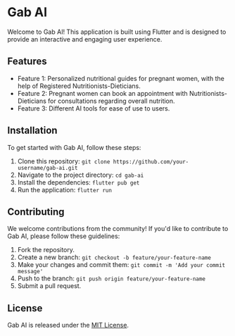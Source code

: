 # Gab AI

Welcome to Gab AI! This application is built using Flutter and is designed to provide an interactive and engaging user experience. 

## Features

- Feature 1: Personalized nutritional guides for pregnant women, with the help of Registered Nutritionists-Dieticians.
- Feature 2: Pregnant women can book an appointment with Nutritionists-Dieticians for consultations regarding overall nutrition.
- Feature 3: Different AI tools for ease of use to users.

## Installation

To get started with Gab AI, follow these steps:

1. Clone this repository: `git clone https://github.com/your-username/gab-ai.git`
2. Navigate to the project directory: `cd gab-ai`
3. Install the dependencies: `flutter pub get`
4. Run the application: `flutter run`

## Contributing

We welcome contributions from the community! If you'd like to contribute to Gab AI, please follow these guidelines:

1. Fork the repository.
2. Create a new branch: `git checkout -b feature/your-feature-name`
3. Make your changes and commit them: `git commit -m 'Add your commit message'`
4. Push to the branch: `git push origin feature/your-feature-name`
5. Submit a pull request.

## License

Gab AI is released under the [MIT License](https://opensource.org/licenses/MIT).
